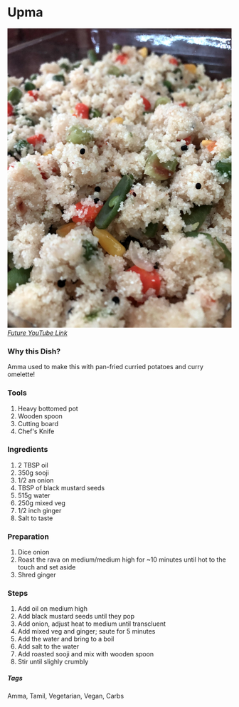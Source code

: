 # Upma
![upma](../images/upma.jpg)
[*Future YouTube Link*]()

### Why this Dish?
Amma used to make this with pan-fried curried potatoes and curry omelette!

### Tools
1. Heavy bottomed pot
1. Wooden spoon
1. Cutting board
1. Chef's Knife

### Ingredients
1. 2 TBSP oil
1. 350g sooji
1. 1/2 an onion
1. TBSP of black mustard seeds
1. 515g water
1. 250g mixed veg
1. 1/2 inch ginger
1. Salt to taste

### Preparation
1. Dice onion
1. Roast the rava on medium/medium high for ~10 minutes until hot to the touch and set aside
1. Shred ginger

### Steps
1. Add oil on medium high
1. Add black mustard seeds until they pop
1. Add onion, adjust heat to medium until transcluent
1. Add mixed veg and ginger; saute for 5 minutes
1. Add the water and bring to a boil
1. Add salt to the water
1. Add roasted sooji and mix with wooden spoon
1. Stir until slighly crumbly

##### Tags
Amma, Tamil, Vegetarian, Vegan, Carbs
